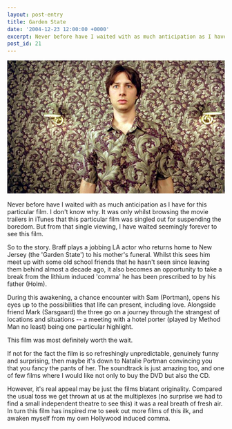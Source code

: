 ```yaml
---
layout: post-entry
title: Garden State
date: '2004-12-23 12:00:00 +0000'
excerpt: Never before have I waited with as much anticipation as I have for this film.
post_id: 21
---
```

![Zach Braff in Garden State](/assets/2004/12/garden_state.jpg)

Never before have I waited with as much anticipation as I have for this particular film. I don't know why. It was only whilst browsing the movie trailers in iTunes that this particular film was singled out for suspending the boredom. But from that single viewing, I have waited seemingly forever to see this film.

So to the story. Braff plays a jobbing LA actor who returns home to New Jersey (the 'Garden State') to his mother's funeral. Whilst this sees him meet up with some old school friends that he hasn't seen since leaving them behind almost a decade ago, it also becomes an opportunity to take a break from the lithium induced 'comma' he has been prescribed to by his father (Holm).

During this awakening, a chance encounter with Sam (Portman), opens his eyes up to the possibilities that life can present, including love. Alongside friend Mark (Sarsgaard) the three go on a journey through the strangest of locations and situations -- a meeting with a hotel porter (played by Method Man no least) being one particular highlight.

This film was most definitely worth the wait.

If not for the fact the film is so refreshingly unpredictable, genuinely funny and surprising, then maybe it's down to Natalie Portman convincing you that you fancy the pants of her. The soundtrack is just amazing too, and one of few films where I would like not only to buy the DVD but also the CD.

However, it's real appeal may be just the films blatant originality. Compared the usual toss we get thrown at us at the multiplexes (no surprise we had to find a small independent theatre to see this) it was a real breath of fresh air. In turn this film has inspired me to seek out more films of this ilk, and awaken myself from my own Hollywood induced comma.
